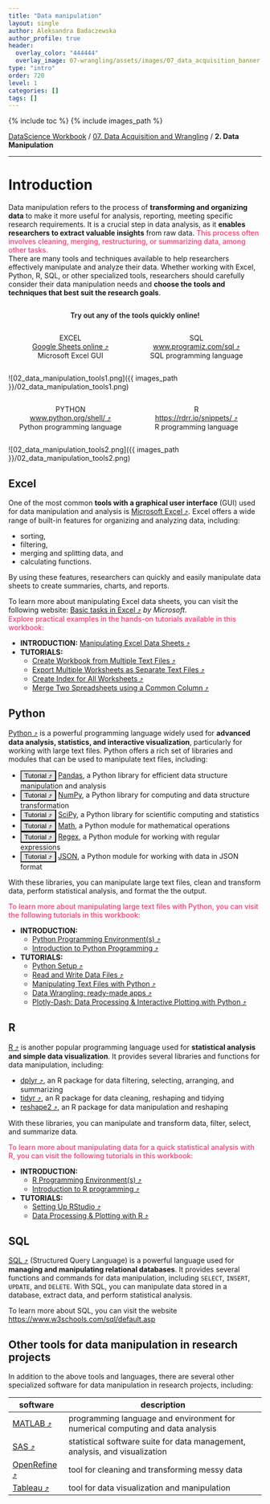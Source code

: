 ```yaml
---
title: "Data manipulation"
layout: single
author: Aleksandra Badaczewska
author_profile: true
header:
  overlay_color: "444444"
  overlay_image: 07-wrangling/assets/images/07_data_acquisition_banner.png
type: "intro"
order: 720
level: 1
categories: []
tags: []
---
```


{% include toc %}
{% include images_path %}

[DataScience Workbook](https://datascience.101workbook.org/) / [07. Data Acquisition and Wrangling](../00-DataParsing-LandingPage.md) / **2. Data Manipulation**

---


# Introduction

Data manipulation refers to the process of **transforming and organizing data** to make it more useful for analysis, reporting, meeting specific research requirements. It is a crucial step in data analysis, as it **enables researchers to extract valuable insights** from raw data.
<span style="color: #ff3870;font-weight: 500;">This process often involves cleaning, merging, restructuring, or summarizing data, among other tasks.</span> <br>
There are many tools and techniques available to help researchers effectively manipulate and analyze their data. Whether working with Excel, Python, R, SQL, or other specialized tools, researchers should carefully consider their data manipulation needs and **choose the tools and techniques that best suit the research goals**.

<p align="center" style="width:100%; display:inline-block; font-weight:600">Try out any of the tools quickly online!</p>
<p align="center" style="width:49%; display:inline-block;">
  EXCEL<br>
  <a href="https://www.google.com/sheets/about/" target="_blank">Google Sheets online  ⤴</a><br>
  Microsoft Excel GUI
</p>
<p align="center" style="width:49%; display:inline-block;">
  SQL <br>
  <a href="https://www.programiz.com/sql/online-compiler/" target="_blank">www.programiz.com/sql  ⤴</a><br>
  SQL programming language
</p>

![02_data_manipulation_tools1.png]({{ images_path }}/02_data_manipulation_tools1.png)<br>


<p align="center" style="width:49%; display:inline-block;">
  PYTHON <br>
  <a href="https://www.python.org/shell/" target="_blank">www.python.org/shell/  ⤴</a><br>
  Python programming language
</p>
<p align="center" style="width:49%; display:inline-block;">
  R <br>
  <a href="https://rdrr.io/snippets/" target="_blank">https://rdrr.io/snippets/  ⤴</a><br>
  R programming language
</p>

![02_data_manipulation_tools2.png]({{ images_path }}/02_data_manipulation_tools2.png)<br>




## Excel

One of the most common **tools with a graphical user interface** (GUI) used for data manipulation and analysis is <a href="https://www.microsoft.com/en-us/microsoft-365/excel" target="_blank">Microsoft Excel  ⤴</a>. Excel offers a wide range of built-in features for organizing and analyzing data, including:
* sorting,
* filtering,
* merging and splitting data, and
* calculating functions.

By using these features, researchers can quickly and easily manipulate data sheets to create summaries, charts, and reports.

To learn more about manipulating Excel data sheets, you can visit the following website: <a href="https://support.microsoft.com/en-us/office/basic-tasks-in-excel-dc775dd1-fa52-430f-9c3c-d998d1735fca" target="_blank">Basic tasks in Excel  ⤴</a> *by Microsoft*. <br>
<span style="color: #ff3870;font-weight: 500;">Explore practical examples in the hands-on tutorials available in this workbook:</span>
* **INTRODUCTION:** <a href="https://datascience.101workbook.org/07-DataParsing/02-DATA-MANIPULATION/01-EXCEL/01-manipulate-excel-sheets" target="_blank">Manipulating Excel Data Sheets  ⤴</a>
* **TUTORIALS:**
  * <a href="https://datascience.101workbook.org/07-DataParsing/02-DATA-MANIPULATION/01-EXCEL/02-tutorial-create-workbook-from-multiple-files" target="_blank">Create Workbook from Multiple Text Files  ⤴</a>
  * <a href="https://datascience.101workbook.org/07-DataParsing/02-DATA-MANIPULATION/01-EXCEL/03-tutorial-export-multiple-worksheets" target="_blank">Export Multiple Worksheets as Separate Text Files  ⤴</a>
  * <a href="https://datascience.101workbook.org/07-DataParsing/02-DATA-MANIPULATION/01-EXCEL/04-tutorial-create-index-for-all-worksheets" target="_blank">Create Index for All Worksheets  ⤴</a>
  * <a href="https://datascience.101workbook.org/07-DataParsing/02-DATA-MANIPULATION/01-EXCEL/05-tutorial-merge-spreadsheets-by-column" target="_blank">Merge Two Spreadsheets using a Common Column  ⤴</a>


## Python

<a href="https://www.python.org/shell/" target="_blank">Python  ⤴</a> is a powerful programming language widely used for **advanced data analysis, statistics, and interactive visualization**, particularly for working with large text files. Python offers a rich set of libraries and modules that can be used to manipulate text files, including:
* <a href="https://datascience.101workbook.org/05-IntroToProgramming/03-PYTHON/06-tutorial-python-data-manipulation-pandas" target="_blank"><input type="button" value="Tutorial ⤴" style="background-color: #e7e7e7; color: black;" /></a> <a href="https://pandas.pydata.org/" target="_blank">Pandas</a>, a Python library for efficient data structure manipulation and analysis
* <a href="https://datascience.101workbook.org/05-IntroToProgramming/03-PYTHON/07-tutorial-python-array-manipulation-numpy" target="_blank"><input type="button" value="Tutorial ⤴" style="background-color: #e7e7e7; color: black;" /></a> <a href="https://numpy.org/" target="_blank">NumPy</a>, a Python library for computing and data structure transformation
* <a href="https://datascience.101workbook.org/05-IntroToProgramming/03-PYTHON/08-tutorial-python-apply-statistics-scipy" target="_blank"><input type="button" value="Tutorial ⤴" style="background-color: #e7e7e7; color: black;" /></a> <a href="https://www.scipy.org/" target="_blank">SciPy</a>, a Python library for scientific computing and statistics
* <a href="https://datascience.101workbook.org/05-IntroToProgramming/03-PYTHON/05-tutorial-python-round-abs-data-math-module" target="_blank"><input type="button" value="Tutorial ⤴" style="background-color: #e7e7e7; color: black;" /></a> <a href="https://docs.python.org/3/library/math.html" target="_blank">Math</a>, a Python module for mathematical operations
* <a href="https://" target="_blank"><input type="button" value="Tutorial ⤴" style="background-color: #e7e7e7; color: black;" /></a> <a href="https://docs.python.org/3/library/re.html" target="_blank">Regex</a>, a Python module for working with regular expressions
* <a href="https://datascience.101workbook.org/05-IntroToProgramming/03-PYTHON/04-tutorial-python-manage-data-json-string" target="_blank"><input type="button" value="Tutorial ⤴" style="background-color: #e7e7e7; color: black;" /></a> <a href="https://docs.python.org/3/library/json.html" target="_blank">JSON</a>, a Python module for working with data in JSON format

With these libraries, you can manipulate large text files, clean and transform data, perform statistical analysis, and format the the output.

<span style="color: #ff3870;font-weight: 500;">To learn more about manipulating large text files with Python, you can visit the following tutorials in this workbook:</span>
* **INTRODUCTION:**
  * <a href="https://datascience.101workbook.org/04-DevelopmentEnvironment/02-python-programming-environment" target="_blank">Python Programming Environment(s)  ⤴</a>
  * <a href="https://datascience.101workbook.org/05-IntroToProgramming/03-PYTHON/01-introduction-to-python" target="_blank">Introduction to Python Programming  ⤴</a>
* **TUTORIALS:**
  * <a href="https://datascience.101workbook.org/05-IntroToProgramming/03-PYTHON/02-Python-setup" target="_blank">Python Setup  ⤴</a>
  * <a href="https://datascience.101workbook.org/05-IntroToProgramming/03-PYTHON/03-tutorial-read-write-files" target="_blank">Read and Write Data Files  ⤴</a>
  * <a href="https://datascience.101workbook.org/07-DataParsing/02-DATA-MANIPULATION/02-PYTHON/01-manipulate-data-with-python" target="_blank">Manipulating Text Files with Python  ⤴</a>
  * <a href="https://datascience.101workbook.org/07-DataParsing/03-DATA-WRANGLING-APPS/00-data-wrangling-apps" target="_blank">Data Wrangling: ready-made apps  ⤴</a>
  * <a href="https://datascience.101workbook.org/08-DataVisualization/02-GRAPHS/02-PYTHON/01-interactive-graphing-with-python" target="_blank">Plotly-Dash: Data Processing & Interactive Plotting with Python  ⤴</a>


## R

<a href="https://www.r-project.org" target="_blank">R  ⤴</a> is another popular programming language used for **statistical analysis and simple data visualization**. It provides several libraries and functions for data manipulation, including:
* <a href="https://dplyr.tidyverse.org/" target="_blank">dplyr  ⤴</a>, an R package for data filtering, selecting, arranging, and summarizing
* <a href="https://tidyr.tidyverse.org/" target="_blank">tidyr  ⤴</a>, an R package for data cleaning, reshaping and tidying
* <a href="https://cran.r-project.org/web/packages/reshape2/index.html" target="_blank">reshape2  ⤴</a>, an R package for data manipulation and reshaping

With these libraries, you can manipulate and transform data, filter, select, and summarize data.

<span style="color: #ff3870;font-weight: 500;">To learn more about manipulating data for a quick statistical analysis with R, you can visit the following tutorials in this workbook:</span>
* **INTRODUCTION:**
  * <a href="https://datascience.101workbook.org/04-DevelopmentEnvironment/03-r-programming-environment" target="_blank">R Programming Environment(s)  ⤴</a>
  * <a href="https://datascience.101workbook.org/05-IntroToProgramming/04-R/01-introduction-to-R" target="_blank">Introduction to R programming  ⤴</a>
* **TUTORIALS:**
  * <a href="https://datascience.101workbook.org/04-DevelopmentEnvironment/03A-tutorial-setting-up-rstudio" target="_blank">Setting Up RStudio  ⤴</a>
  * <a href="https://datascience.101workbook.org/08-DataVisualization/02-GRAPHS/03-R/01-graphing-with-rstudio" target="_blank">Data Processing & Plotting with R  ⤴</a>



## SQL

<a href="https://www.w3schools.com/sql/sql_intro.asp" target="_blank">SQL  ⤴</a> (Structured Query Language) is a powerful language used for **managing and manipulating relational databases**. It provides several functions and commands for data manipulation, including `SELECT`, `INSERT`, `UPDATE`, and `DELETE`. With SQL, you can manipulate data stored in a database, extract data, and perform statistical analysis.

To learn more about SQL, you can visit the website <a href="https://www.w3schools.com/sql/default.asp" target="_blank">https://www.w3schools.com/sql/default.asp</a>


## Other tools for data manipulation in research projects

In addition to the above tools and languages, there are several other specialized software for data manipulation in research projects, including:

| software | description |
|----------|-------------|
|<a href="https://www.mathworks.com/products/matlab.html" target="_blank">MATLAB  ⤴</a> |programming language and environment for numerical computing and data analysis|
|<a href="https://www.sas.com/en_us/software.html" target="_blank">SAS  ⤴</a> |statistical software suite for data management, analysis, and visualization|
|<a href="https://openrefine.org/" target="_blank">OpenRefine  ⤴</a> |tool for cleaning and transforming messy data|
|<a href="https://www.tableau.com/" target="_blank">Tableau  ⤴</a> |tool for data visualization and manipulation|
